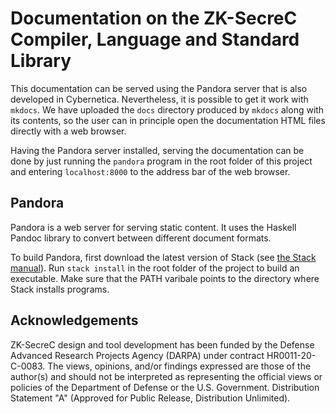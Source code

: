 # Documentation on the ZK-SecreC Compiler, Language and Standard Library

This documentation can be served using the Pandora server that is also developed in Cybernetica. Nevertheless, it is possible to get it work with `mkdocs`. We have uploaded the `docs` directory produced by `mkdocs` along with its contents, so the user can in principle open the documentation HTML files directly with a web browser.

Having the Pandora server installed, serving the documentation can be done by just running the `pandora` program in the root folder of this project and entering `localhost:8000` to the address bar of the web browser.

## Pandora

Pandora is a web server for serving static content. It uses the Haskell Pandoc library to convert between different document formats.

To build Pandora, first download the latest version of Stack (see [the Stack manual](https://docs.haskellstack.org/en/stable/README/#how-to-install)). Run `stack install` in the root folder of the project to build an executable. Make sure that the PATH varibale points to the directory where Stack installs programs.

## Acknowledgements

ZK-SecreC design and tool development has been funded by the Defense Advanced Research Projects Agency (DARPA) under contract HR0011-20-C-0083. The views, opinions, and/or findings expressed are those of the author(s) and should not be interpreted as representing the official views or policies of the Department of Defense or the U.S. Government. Distribution Statement "A" (Approved for Public Release, Distribution Unlimited).

